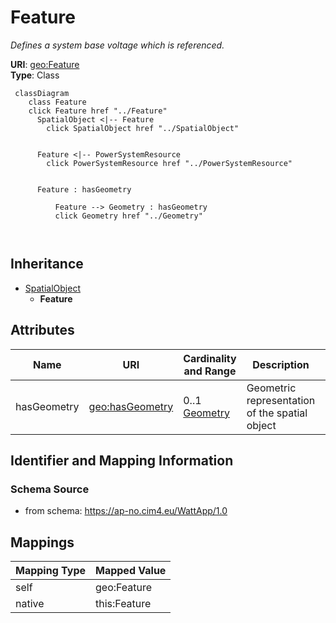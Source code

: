 # Feature


_Defines a system base voltage which is referenced._





**URI**: [geo:Feature](http://www.opengis.net/ont/geosparql#Feature)<br />
**Type**: Class




```mermaid
 classDiagram
    class Feature
    click Feature href "../Feature"
      SpatialObject <|-- Feature
        click SpatialObject href "../SpatialObject"
      

      Feature <|-- PowerSystemResource
        click PowerSystemResource href "../PowerSystemResource"
      
      
      Feature : hasGeometry
        
          Feature --> Geometry : hasGeometry
          click Geometry href "../Geometry"
        
      
```





## Inheritance
* [SpatialObject](SpatialObject.md)
    * **Feature**



## Attributes


| Name | URI | Cardinality and Range | Description | Inheritance |
| ---  | --- | --- | --- | --- |
| hasGeometry | [geo:hasGeometry](http://www.opengis.net/ont/geosparql#hasGeometry) | 0..1 <br />  [Geometry](Geometry.md)  | Geometric representation of the spatial object | direct |









## Identifier and Mapping Information







### Schema Source


* from schema: https://ap-no.cim4.eu/WattApp/1.0





## Mappings

| Mapping Type | Mapped Value |
| ---  | ---  |
| self | geo:Feature |
| native | this:Feature |




